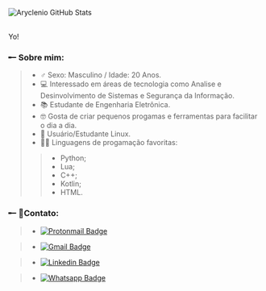 ![Aryclenio GitHub Stats](https://github-readme-stats.vercel.app/api?username=Lokarin&show_icons=true&theme=tokyonight)

<br>
Yo! 
<h3> ╾╴Sobre mim: </h3>

> - ♂ Sexo: Masculino / Idade: 20 Anos.
> - 💻 Interessado em áreas de tecnologia como Analise e Desinvolvimento de Sistemas e Segurança da Informação.
> - 📚 Estudante de Engenharia Eletrônica.
> - 🤓 Gosta de criar pequenos progamas e ferramentas para facilitar o dia a dia.
> - 🐧 Usuário/Estudante Linux.
> - 👨‍💻 Linguagens de progamação favoritas:
>> - Python;
>> - Lua;
>> - C++;
>> - Kotlin;
>> - HTML.


<h3> ╾╴📱Contato: </h3>

> - [![Protonmail Badge](https://img.shields.io/badge/protonmail-8B89CC?&style=for-the-badge&logo=protonmail&logoColor=white&link=mailto:onukiamaral@protonmail.com)](mailto:onukiamaral@protonmail.com)

> - [![Gmail Badge](https://img.shields.io/badge/gmail-D14836?&style=for-the-badge&logo=gmail&logoColor=white&link=mailto:onukiamaral2@gmail.com)](mailto:onukiamaral2@gmail.com)

> - [![Linkedin Badge](https://img.shields.io/badge/LinkedIn-0077B5?style=for-the-badge&logo=linkedin&logoColor=white&link=https://www.linkedin.com/in/henrique-amaral-onuki/)](https://www.linkedin.com/in/henrique-amaral-onuki/)

> - [![Whatsapp Badge](https://img.shields.io/badge/instagram-%23E4405F.svg?&style=for-the-badge&logo=instagram&logoColor=white&link=https://www.instagram.com/henrique_amaral_onuki)](https://www.instagram.com/henrique_amaral_onuki/)

<br>
